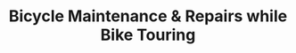 ---
layout: post
category: learn
title: Bicycle Maintenance & Repairs while Bike Touring
description: Common bicycle problems while cycle touring, emergency road-side repairs, and maintenance tips for bicycle touring.
h1_title: Bicycle Maintenance & Repairs while Bike Touring
short_text: Common bicycle problems while cycle touring, emergency road-side repairs, and maintenance tips for bicycle touring.
img: "/images/learn/repair/163023145180524722824583825.jpg"
#img_caption: 
isTopLevel: false
isSingleLevel: false
isArticle: true
datePublished: 2019-05-28 11:00:00 +0300
dateModified: 2022-05-12 11:00:00 +0300
#permalink: 
---